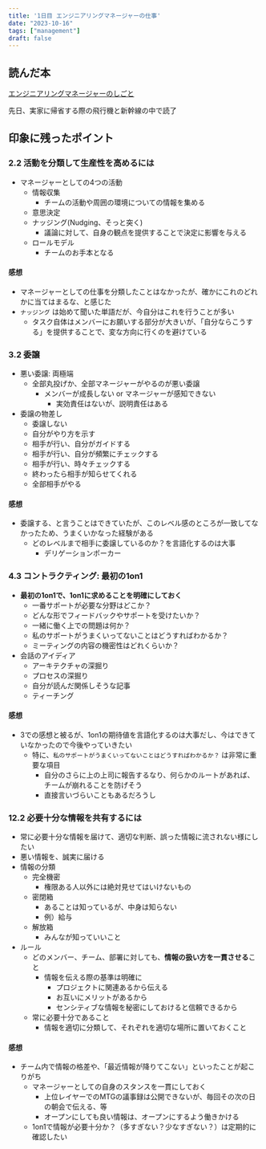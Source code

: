 ```yaml
---
title: '1日目 エンジニアリングマネージャーの仕事'
date: "2023-10-16"
tags: ["management"]
draft: false
---
```


## 読んだ本

[エンジニアリングマネージャーのしごと](https://www.oreilly.co.jp/books/9784873119946/)

先日、実家に帰省する際の飛行機と新幹線の中で読了

## 印象に残ったポイント

### 2.2 活動を分類して生産性を高めるには

- マネージャーとしての4つの活動
  - 情報収集
    - チームの活動や周囲の環境についての情報を集める
  - 意思決定
  - ナッジング(Nudging、そっと突く)
    - 議論に対して、自身の観点を提供することで決定に影響を与える
  - ロールモデル
    - チームのお手本となる

#### 感想

- マネージャーとしての仕事を分類したことはなかったが、確かにこれのどれかに当てはまるな、と感じた
- `ナッジング` は始めて聞いた単語だが、今自分はこれを行うことが多い
  - タスク自体はメンバーにお願いする部分が大きいが、「自分ならこうする」を提供することで、変な方向に行くのを避けている

### 3.2 委譲

- 悪い委譲: 両極端
  - 全部丸投げか、全部マネージャーがやるのが悪い委譲
    - メンバーが成長しない or マネージャーが感知できない
      - 実効責任はないが、説明責任はある
- 委譲の物差し
  - 委譲しない
  - 自分がやり方を示す
  - 相手が行い、自分がガイドする
  - 相手が行い、自分が頻繁にチェックする
  - 相手が行い、時々チェックする
  - 終わったら相手が知らせてくれる
  - 全部相手がやる

#### 感想

- 委譲する、と言うことはできていたが、このレベル感のところが一致してなかったため、うまくいかなった経験がある
  - どのレベルまで相手に委譲しているのか？を言語化するのは大事
    - デリゲーションポーカー

### 4.3 コントラクティング: 最初の1on1

- **最初の1on1で、1on1に求めることを明確にしておく**
  - 一番サポートが必要な分野はどこか？
  - どんな形でフィードバックやサポートを受けたいか？
  - 一緒に働く上での問題は何か？
  - 私のサポートがうまくいってないことはどうすればわかるか？
  - ミーティングの内容の機密性はどれくらいか？
- 会話のアイディア
  - アーキテクチャの深掘り
  - プロセスの深掘り
  - 自分が読んだ関係しそうな記事
  - ティーチング

#### 感想

- 3での感想と被るが、1on1の期待値を言語化するのは大事だし、今はできていなかったので今後やっていきたい
  - 特に、`私のサポートがうまくいってないことはどうすればわかるか？` は非常に重要な項目
    - 自分のさらに上の上司に報告するなり、何らかのルートがあれば、チームが崩れることを防げそう
    - 直接言いづらいこともあるだろうし

### 12.2 必要十分な情報を共有するには

- 常に必要十分な情報を届けて、適切な判断、誤った情報に流されない様にしたい
- 悪い情報を、誠実に届ける
- 情報の分類
  - 完全機密
    - 権限ある人以外には絶対見せてはいけないもの
  - 密閉箱
    - あることは知っているが、中身は知らない
    - 例）給与
  - 解放箱
    - みんなが知っていいこと
- ルール
  - どのメンバー、チーム、部署に対しても、**情報の扱い方を一貫させる**こと
    - 情報を伝える際の基準は明確に
      - プロジェクトに関連あるから伝える
      - お互いにメリットがあるから
      - センシティブな情報を秘密にしておけると信頼できるから
  - 常に必要十分であること
    - 情報を適切に分類して、それぞれを適切な場所に置いておくこと

#### 感想

- チーム内で情報の格差や、「最近情報が降りてこない」といったことが起こりがち
  - マネージャーとしての自身のスタンスを一貫にしておく
    - 上位レイヤーでのMTGの議事録は公開できないが、毎回その次の日の朝会で伝える、等
    - オープンにしても良い情報は、オープンにするよう働きかける
  - 1on1で情報が必要十分か？（多すぎない？少なすぎない？）は定期的に確認したい

